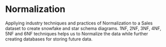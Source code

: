 # Normalization
Appliying industry techniques and practices of Normalization to a Sales dataset to create snowfake and star schema diagrams.
1NF, 2NF, 3NF, 4NF, 5NF and 6NF techniques helps us to Normalize the data while further creating databases for storing future data.

